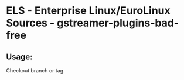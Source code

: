 # ELS - Enterprise Linux/EuroLinux Sources - gstreamer-plugins-bad-free 
## Usage:
  Checkout branch or tag.

